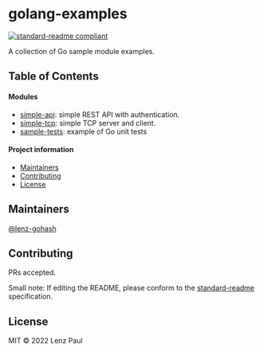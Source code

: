 # golang-examples

[![standard-readme compliant](https://img.shields.io/badge/standard--readme-OK-green.svg?style=flat-square)](https://github.com/RichardLitt/standard-readme)

A collection of Go sample module examples. 

## Table of Contents

#### Modules
- [simple-api](simple-api/): simple REST API with authentication.
- [simple-tcp](simple-tcp/): simple TCP server and client.
- [sample-tests](sample-tests/): example of Go unit tests 

#### Project information
- [Maintainers](#maintainers)
- [Contributing](#contributing)
- [License](#license)



## Maintainers

[@lenz-gohash](https://github.com/lenz-gohash)

## Contributing

PRs accepted.

Small note: If editing the README, please conform to the [standard-readme](https://github.com/RichardLitt/standard-readme) specification.

## License

MIT © 2022 Lenz Paul
